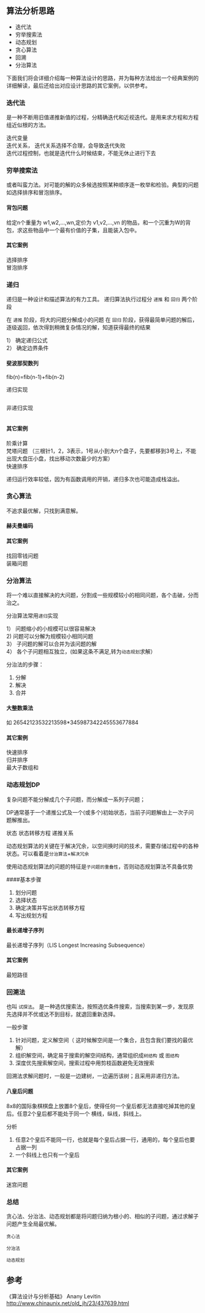 
## 算法分析思路
  
* 迭代法  
* 穷举搜索法   
* 动态规划  
* 贪心算法  
* 回溯  
* 分治算法  


下面我们将会详细介绍每一种算法设计的思路，并为每种方法给出一个经典案例的详细解读，最后还给出对应设计思路的其它案例，以供参考。


### 迭代法

是一种不断用旧值递推新值的过程，分精确迭代和近视迭代。是用来求方程和方程组近似根的方法。


迭代变量  
迭代关系， 迭代关系选择不合理，会导致迭代失败  
迭代过程控制，也就是迭代什么时候结束，不能无休止进行下去  
  


### 穷举搜索法

或者叫蛮力法。对可能的解的众多候选按照某种顺序逐一枚举和检验。典型的问题如选择排序和冒泡排序。


#### 背包问题

给定n个重量为 w1,w2,...,wn,定价为 v1,v2,...,vn 的物品，和一个沉重为W的背包，求这些物品中一个最有价值的子集，且能装入包中。



#### 其它案例
  
选择排序  
冒泡排序  


### 递归

递归是一种设计和描述算法的有力工具。 递归算法执行过程分 `递推` 和 `回归`  两个阶段

在 `递推` 阶段，将大的问题分解成小的问题
在  `回归` 阶段，获得最简单问题的解后，逐级返回，依次得到稍微复杂情况的解，知道获得最终的结果

1） 确定递归公式  
2） 确定边界条件   


#### 斐波那契数列 

fib(n)=fib(n-1)+fib(n-2)  


递归实现
```

```

非递归实现
```

```

#### 其它案例

阶乘计算  
梵塔问题 （三根针1，2，3表示，1号从小到大n个盘子，先要都移到3号上，不能出现大盘压小盘，找出移动次数最少的方案）  
快速排序    
  

递归运行效率较低，因为有函数调用的开销，递归多次也可能造成栈溢出。



### 贪心算法

不追求最优解，只找到满意解。


#### 赫夫曼编码



#### 其它案例 

找回零钱问题  
装箱问题  
  


### 分治算法


将一个难以直接解决的大问题，分割成一些规模较小的相同问题，各个击破，分而治之。

分治算法常用`递归`实现

1） 问题缩小的小规模可以很容易解决  
2) 问题可以分解为规模较小相同问题  
3） 子问题的解可以合并为该问题的解  
4） 各个子问题相互独立，(如果这条不满足,转为`动态规划`求解）  
  
分治法的步骤：
1. 分解  
2. 解决  
3. 合并  


#### 大整数乘法

如 26542123532213598*345987342245553677884  



#### 其它案例

快速排序   
归并排序    
最大子数组和   




### 动态规划DP

复杂问题不能分解成几个子问题，而分解成一系列子问题；

DP通常基于一个递推公式及一个(或多个)初始状态，当前子问题解由上一次子问题解推出。

状态
状态转移方程
递推关系

动态规划算法的关键在于解决冗余，以空间换时间的技术，需要存储过程中的各种状态。可以看着是`分治算法`+`解决冗余`

使用动态规划算法的问题的特征是`子问题的重叠性`，否则动态规划算法不具备优势


####基本步骤

1. 划分问题
2. 选择状态
3. 确定决策并写出状态转移方程
4. 写出规划方程


#### 最长递增子序列

最长递增子序列（LIS Longest Increasing Subsequence）


#### 其它案例

最短路径



### 回溯法

也叫 `试探法`。 是一种选优搜索法，按照选优条件搜索，当搜索到某一步，发现原先选择并不优或达不到目标，就退回重新选择。


一般步骤

1. 针对问题，定义解空间（ 这时候解空间是一个集合，且包含我们要找的最优解）
2. 组织解空间，确定易于搜索的解空间结构，通常组织成`树结构` 或 `图结构`
3. 深度优先搜索解空间，搜索过程中用剪枝函数避免无效搜索

回溯法求解问题时，一般是一边建树，一边遍历该树；且采用非递归方法。


#### 八皇后问题

8x8的国际象棋棋盘上放置8个皇后，使得任何一个皇后都无法直接吃掉其他的皇后。任意2个皇后都不能处于同一个 横线，纵线，斜线上。

分析
1. 任意2个皇后不能同一行，也就是每个皇后占据一行，通用的，每个皇后也要占据一列  
2. 一个斜线上也只有一个皇后



#### 其它案例

迷宫问题  





### 总结

贪心法、分治法、动态规划都是将问题归纳为根小的、相似的子问题，通过求解子问题产生全局最优解。

`贪心法`

`分治法`

`动态规划`



## 参考

《算法设计与分析基础》 Anany Levitin   
http://www.chinaunix.net/old_jh/23/437639.html



